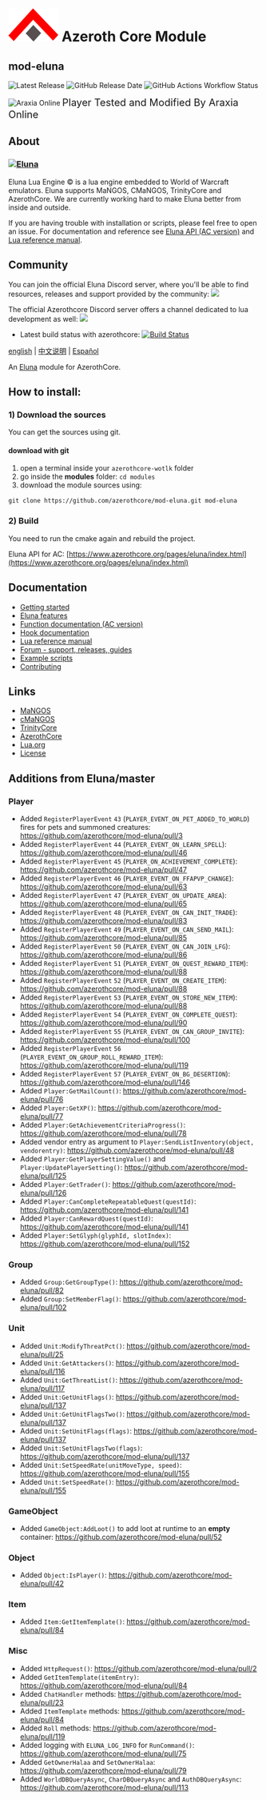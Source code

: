 
# ![logo](https://raw.githubusercontent.com/azerothcore/azerothcore.github.io/master/images/logo-github.png) Azeroth Core Module

## mod-eluna

![Latest Release](https://img.shields.io/github/v/release/araxiaonline/mod-eluna?label=current%20version)
![GitHub Release Date](https://img.shields.io/github/release-date/araxiaonline/mod-eluna)
![GitHub Actions Workflow Status](https://img.shields.io/github/actions/workflow/status/araxiaonline/mod-eluna/build-release.yml?branch=araxia-main&event=push&label=build%20status)

<p align="left">
  <img src="https://github.com/araxiaonline/docs/blob/main/docs/media/logo-sm.png?raw=true" alt="Araxia Online" width="70" style="vertical-align: middle;"/>
  <span style="font-size: 20px; vertical-align: middle;">Player Tested and Modified By Araxia Online</span>
</p>

## About
### [![Eluna](src/LuaEngine/docs/Eluna.png)](https://github.com/ElunaLuaEngine/Eluna)

Eluna Lua Engine &copy; is a lua engine embedded to World of Warcraft emulators. Eluna supports MaNGOS, CMaNGOS, TrinityCore and AzerothCore.
We are currently working hard to make Eluna better from inside and outside.

If you are having trouble with installation or scripts, please feel free to open an issue.
For documentation and reference see [Eluna API (AC version)](https://www.azerothcore.org/pages/eluna/index.html) and [Lua reference manual](http://www.lua.org/manual/5.2/).


## Community

You can join the official Eluna Discord server, where you'll be able to find resources, releases and support provided by the community:
<a href="https://discord.gg/bjkCVWqqfX">
    <img src="https://img.shields.io/badge/discord-join-7289DA.svg?logo=discord&longCache=true&style=flat" />
</a>

The official Azerothcore Discord server offers a channel dedicated to lua development as well:
<a href="https://discord.gg/gkt4y2x">
    <img src="https://img.shields.io/badge/discord-join-7289DA.svg?logo=discord&longCache=true&style=flat" />
</a>

- Latest build status with azerothcore: [![Build Status](https://github.com/azerothcore/mod-eluna/workflows/core-build/badge.svg?branch=master&event=push)](https://github.com/azerothcore/mod-eluna)

[english](README.md) | [中文说明](README_CN.md) | [Español](README_ES.md)

An [Eluna](https://github.com/ElunaLuaEngine/Eluna) module for AzerothCore.


## How to install:

### 1) Download the sources

You can get the sources using git.

#### download with git

1. open a terminal inside your `azerothcore-wotlk` folder
2. go inside the **modules** folder: `cd modules`
3. download the module sources using:
```
git clone https://github.com/azerothcore/mod-eluna.git mod-eluna
```

### 2) Build

You need to run the cmake again and rebuild the project.

Eluna API for AC:
[https://www.azerothcore.org/pages/eluna/index.html](https://www.azerothcore.org/pages/eluna/index.html)


## Documentation

* [Getting started](https://github.com/ElunaLuaEngine/Eluna/blob/master/docs/USAGE.md)
* [Eluna features](https://github.com/ElunaLuaEngine/Eluna/blob/master/docs/IMPL_DETAILS.md)
* [Function documentation (AC version)](https://www.azerothcore.org/pages/eluna/index.html)
* [Hook documentation](https://github.com/ElunaLuaEngine/Eluna/blob/master/Hooks.h)
* [Lua reference manual](http://www.lua.org/manual/5.2/)
* [Forum - support, releases, guides](https://www.getmangos.eu/forums/forum/119-eluna-central/)
* [Example scripts](https://github.com/ElunaLuaEngine/Scripts)
* [Contributing](https://github.com/ElunaLuaEngine/Eluna/blob/master/docs/CONTRIBUTING.md)


## Links

* [MaNGOS](http://getmangos.eu/)
* [cMaNGOS](http://cmangos.net/)
* [TrinityCore](http://www.trinitycore.org/)
* [AzerothCore](http://www.azerothcore.org/)
* [Lua.org](http://www.lua.org/)
* [License](https://github.com/ElunaLuaEngine/Eluna/blob/master/docs/LICENSE.md)


## Additions from Eluna/master

### Player
- Added `RegisterPlayerEvent` `43` (`PLAYER_EVENT_ON_PET_ADDED_TO_WORLD`) fires for pets and summoned creatures: https://github.com/azerothcore/mod-eluna/pull/3
- Added `RegisterPlayerEvent` `44` (`PLAYER_EVENT_ON_LEARN_SPELL`): https://github.com/azerothcore/mod-eluna/pull/46
- Added `RegisterPlayerEvent` `45` (`PLAYER_ON_ACHIEVEMENT_COMPLETE`): https://github.com/azerothcore/mod-eluna/pull/47
- Added `RegisterPlayerEvent` `46` (`PLAYER_EVENT_ON_FFAPVP_CHANGE`): https://github.com/azerothcore/mod-eluna/pull/63
- Added `RegisterPlayerEvent` `47` (`PLAYER_EVENT_ON_UPDATE_AREA`): https://github.com/azerothcore/mod-eluna/pull/65
- Added `RegisterPlayerEvent` `48` (`PLAYER_EVENT_ON_CAN_INIT_TRADE`): https://github.com/azerothcore/mod-eluna/pull/83
- Added `RegisterPlayerEvent` `49` (`PLAYER_EVENT_ON_CAN_SEND_MAIL`): https://github.com/azerothcore/mod-eluna/pull/85
- Added `RegisterPlayerEvent` `50` (`PLAYER_EVENT_ON_CAN_JOIN_LFG`): https://github.com/azerothcore/mod-eluna/pull/86
- Added `RegisterPlayerEvent` `51` (`PLAYER_EVENT_ON_QUEST_REWARD_ITEM`): https://github.com/azerothcore/mod-eluna/pull/88
- Added `RegisterPlayerEvent` `52` (`PLAYER_EVENT_ON_CREATE_ITEM`): https://github.com/azerothcore/mod-eluna/pull/88
- Added `RegisterPlayerEvent` `53` (`PLAYER_EVENT_ON_STORE_NEW_ITEM`): https://github.com/azerothcore/mod-eluna/pull/88
- Added `RegisterPlayerEvent` `54` (`PLAYER_EVENT_ON_COMPLETE_QUEST`): https://github.com/azerothcore/mod-eluna/pull/90
- Added `RegisterPlayerEvent` `55` (`PLAYER_EVENT_ON_CAN_GROUP_INVITE`): https://github.com/azerothcore/mod-eluna/pull/100
- Added `RegisterPlayerEvent` `56` (`PLAYER_EVENT_ON_GROUP_ROLL_REWARD_ITEM`): https://github.com/azerothcore/mod-eluna/pull/119
- Added `RegisterPlayerEvent` `57` (`PLAYER_EVENT_ON_BG_DESERTION`): https://github.com/azerothcore/mod-eluna/pull/146
- Added `Player:GetMailCount()`: https://github.com/azerothcore/mod-eluna/pull/76
- Added `Player:GetXP()`: https://github.com/azerothcore/mod-eluna/pull/77
- Added `Player:GetAchievementCriteriaProgress()`: https://github.com/azerothcore/mod-eluna/pull/78
- Added vendor entry as argument to `Player:SendListInventory(object, vendorentry)`: https://github.com/azerothcore/mod-eluna/pull/48
- Added `Player:GetPlayerSettingValue()` and `Player:UpdatePlayerSetting()`: https://github.com/azerothcore/mod-eluna/pull/125
- Added `Player:GetTrader()`: https://github.com/azerothcore/mod-eluna/pull/126
- Added `Player:CanCompleteRepeatableQuest(questId)`: https://github.com/azerothcore/mod-eluna/pull/141
- Added `Player:CanRewardQuest(questId)`: https://github.com/azerothcore/mod-eluna/pull/141
- Added `Player:SetGlyph(glyphId, slotIndex)`: https://github.com/azerothcore/mod-eluna/pull/152

### Group
- Added `Group:GetGroupType()`: https://github.com/azerothcore/mod-eluna/pull/82
- Added `Group:SetMemberFlag()`: https://github.com/azerothcore/mod-eluna/pull/102

### Unit
- Added `Unit:ModifyThreatPct()`: https://github.com/azerothcore/mod-eluna/pull/25
- Added `Unit:GetAttackers()`: https://github.com/azerothcore/mod-eluna/pull/116
- Added `Unit:GetThreatList()`: https://github.com/azerothcore/mod-eluna/pull/117
- Added `Unit:GetUnitFlags()`: https://github.com/azerothcore/mod-eluna/pull/137
- Added `Unit:GetUnitFlagsTwo()`: https://github.com/azerothcore/mod-eluna/pull/137
- Added `Unit:SetUnitFlags(flags)`: https://github.com/azerothcore/mod-eluna/pull/137
- Added `Unit:SetUnitFlagsTwo(flags)`: https://github.com/azerothcore/mod-eluna/pull/137
- Added `Unit:SetSpeedRate(unitMoveType, speed)`: https://github.com/azerothcore/mod-eluna/pull/155
- Added `Unit:SetSpeedRate()`: https://github.com/azerothcore/mod-eluna/pull/155

### GameObject
- Added `GameObject:AddLoot()` to add loot at runtime to an **empty** container: https://github.com/azerothcore/mod-eluna/pull/52

### Object
- Added `Object:IsPlayer()`: https://github.com/azerothcore/mod-eluna/pull/42

### Item
- Added `Item:GetItemTemplate()`: https://github.com/azerothcore/mod-eluna/pull/84

### Misc
- Added `HttpRequest()`: https://github.com/azerothcore/mod-eluna/pull/2
- Added `GetItemTemplate(itemEntry)`: https://github.com/azerothcore/mod-eluna/pull/84
- Added `ChatHandler` methods: https://github.com/azerothcore/mod-eluna/pull/23
- Added `ItemTemplate` methods: https://github.com/azerothcore/mod-eluna/pull/84
- Added `Roll` methods: https://github.com/azerothcore/mod-eluna/pull/119
- Added logging with `ELUNA_LOG_INFO` for `RunCommand()`: https://github.com/azerothcore/mod-eluna/pull/75
- Added `GetOwnerHalaa` and `SetOwnerHalaa`: https://github.com/azerothcore/mod-eluna/pull/79
- Added `WorldDBQueryAsync`, `CharDBQueryAsync` and `AuthDBQueryAsync`: https://github.com/azerothcore/mod-eluna/pull/113
